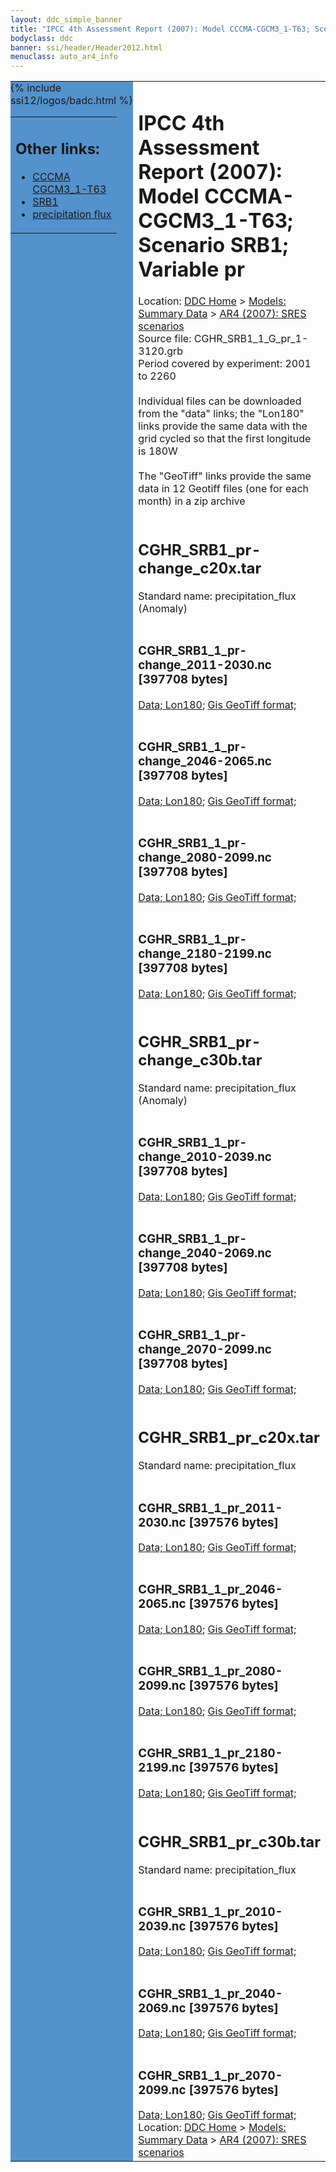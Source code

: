 ```yaml
---
layout: ddc_simple_banner
title: "IPCC 4th Assessment Report (2007): Model CCCMA-CGCM3_1-T63; Scenario SRB1; Variable pr"
bodyclass: ddc
banner: ssi/header/Header2012.html
menuclass: auto_ar4_info
---
```



<table width="100%" border="0" cellspacing="0" cellpadding="0" style="border-collapse: collapse;">
<tr style="margin:0;padding:0;border:0;">
<td style="margin:0;padding:0;border:0;height:1pt;width:150pt;background:#5492CD;" valign="top" >

<div id="lh-col2" class="auto_ar4_info">
<table class="menumain" bgcolor="#5492CD" cellspacing="0" width="100%" border="0">
<tr><td>
<h2> Other links:</h2>
<ul>
<li><a href="/auto/ar4/model-CCCMA-CGCM3_1-T63.html">CCCMA<br/>CGCM3_1-T63</a></li>
<li><a href="/auto/ar4/scenario-SRB1.html">SRB1</a></li>
<li><a href="/auto/ar4/var-precipitation_flux.html">precipitation flux</a></li>
</ul>
</td></tr>
{% include ssi12/logos/badc.html %}
</table>
</div>
</td>
<td><h1>IPCC 4th Assessment Report (2007): Model CCCMA-CGCM3_1-T63; Scenario SRB1; Variable pr</h1>

<!-- Breadcrumb1 -->
<div id="breadcrumb1" align="left">
Location: <a href="/index.html">DDC Home</a> > <a href="/sim/gcm_clim/">Models: Summary Data</a>
> <a href="/sim/gcm_clim/SRES_AR4/index.html">AR4 (2007): SRES scenarios</a>
</div>
<!-- End of Breadcrumb1 -->Source file: CGHR_SRB1_1_G_pr_1-3120.grb
<br/>
Period covered by experiment: 2001 to 2260<br/>
<br/>Individual files can be downloaded from the "data" links; the "Lon180" links provide the same data
         with the grid cycled so that the first longitude is 180W<br/>
<br/>The "GeoTiff" links provide the same data in 12 Geotiff files (one for each month)
          in a zip archive<br/>
<br/><h2>CGHR_SRB1_pr-change_c20x.tar</h2>
Standard name: precipitation_flux (Anomaly)<br>
<br/><h3>CGHR_SRB1_1_pr-change_2011-2030.nc [397708 bytes]</h3>
<a href="http://apps.ipcc-data.org/cgi-bin/downl/ar4_nc/pr/CGHR_SRB1_1_pr-change_2011-2030.nc">Data; </a><a href="http://apps.ipcc-data.org/cgi-bin/downl/ar4_nc/pr/CGHR_SRB1_1_pr-change_2011-2030.cyto180.nc"> Lon180</a>; <a href="/cgi-bin/downl/ar4_tif/pr/CGHR_SRB1_1_pr-change_2011-2030.zip">Gis GeoTiff format; </a><br/>
<br/><h3>CGHR_SRB1_1_pr-change_2046-2065.nc [397708 bytes]</h3>
<a href="http://apps.ipcc-data.org/cgi-bin/downl/ar4_nc/pr/CGHR_SRB1_1_pr-change_2046-2065.nc">Data; </a><a href="http://apps.ipcc-data.org/cgi-bin/downl/ar4_nc/pr/CGHR_SRB1_1_pr-change_2046-2065.cyto180.nc"> Lon180</a>; <a href="/cgi-bin/downl/ar4_tif/pr/CGHR_SRB1_1_pr-change_2046-2065.zip">Gis GeoTiff format; </a><br/>
<br/><h3>CGHR_SRB1_1_pr-change_2080-2099.nc [397708 bytes]</h3>
<a href="http://apps.ipcc-data.org/cgi-bin/downl/ar4_nc/pr/CGHR_SRB1_1_pr-change_2080-2099.nc">Data; </a><a href="http://apps.ipcc-data.org/cgi-bin/downl/ar4_nc/pr/CGHR_SRB1_1_pr-change_2080-2099.cyto180.nc"> Lon180</a>; <a href="/cgi-bin/downl/ar4_tif/pr/CGHR_SRB1_1_pr-change_2080-2099.zip">Gis GeoTiff format; </a><br/>
<br/><h3>CGHR_SRB1_1_pr-change_2180-2199.nc [397708 bytes]</h3>
<a href="http://apps.ipcc-data.org/cgi-bin/downl/ar4_nc/pr/CGHR_SRB1_1_pr-change_2180-2199.nc">Data; </a><a href="http://apps.ipcc-data.org/cgi-bin/downl/ar4_nc/pr/CGHR_SRB1_1_pr-change_2180-2199.cyto180.nc"> Lon180</a>; <a href="/cgi-bin/downl/ar4_tif/pr/CGHR_SRB1_1_pr-change_2180-2199.zip">Gis GeoTiff format; </a><br/>
<br/><h2>CGHR_SRB1_pr-change_c30b.tar</h2>
Standard name: precipitation_flux (Anomaly)<br>
<br/><h3>CGHR_SRB1_1_pr-change_2010-2039.nc [397708 bytes]</h3>
<a href="http://apps.ipcc-data.org/cgi-bin/downl/ar4_nc/pr/CGHR_SRB1_1_pr-change_2010-2039.nc">Data; </a><a href="http://apps.ipcc-data.org/cgi-bin/downl/ar4_nc/pr/CGHR_SRB1_1_pr-change_2010-2039.cyto180.nc"> Lon180</a>; <a href="/cgi-bin/downl/ar4_tif/pr/CGHR_SRB1_1_pr-change_2010-2039.zip">Gis GeoTiff format; </a><br/>
<br/><h3>CGHR_SRB1_1_pr-change_2040-2069.nc [397708 bytes]</h3>
<a href="http://apps.ipcc-data.org/cgi-bin/downl/ar4_nc/pr/CGHR_SRB1_1_pr-change_2040-2069.nc">Data; </a><a href="http://apps.ipcc-data.org/cgi-bin/downl/ar4_nc/pr/CGHR_SRB1_1_pr-change_2040-2069.cyto180.nc"> Lon180</a>; <a href="/cgi-bin/downl/ar4_tif/pr/CGHR_SRB1_1_pr-change_2040-2069.zip">Gis GeoTiff format; </a><br/>
<br/><h3>CGHR_SRB1_1_pr-change_2070-2099.nc [397708 bytes]</h3>
<a href="http://apps.ipcc-data.org/cgi-bin/downl/ar4_nc/pr/CGHR_SRB1_1_pr-change_2070-2099.nc">Data; </a><a href="http://apps.ipcc-data.org/cgi-bin/downl/ar4_nc/pr/CGHR_SRB1_1_pr-change_2070-2099.cyto180.nc"> Lon180</a>; <a href="/cgi-bin/downl/ar4_tif/pr/CGHR_SRB1_1_pr-change_2070-2099.zip">Gis GeoTiff format; </a><br/>
<br/><h2>CGHR_SRB1_pr_c20x.tar</h2>
Standard name: precipitation_flux<br>
<br/><h3>CGHR_SRB1_1_pr_2011-2030.nc [397576 bytes]</h3>
<a href="http://apps.ipcc-data.org/cgi-bin/downl/ar4_nc/pr/CGHR_SRB1_1_pr_2011-2030.nc">Data; </a><a href="http://apps.ipcc-data.org/cgi-bin/downl/ar4_nc/pr/CGHR_SRB1_1_pr_2011-2030.cyto180.nc"> Lon180</a>; <a href="/cgi-bin/downl/ar4_tif/pr/CGHR_SRB1_1_pr_2011-2030.zip">Gis GeoTiff format; </a><br/>
<br/><h3>CGHR_SRB1_1_pr_2046-2065.nc [397576 bytes]</h3>
<a href="http://apps.ipcc-data.org/cgi-bin/downl/ar4_nc/pr/CGHR_SRB1_1_pr_2046-2065.nc">Data; </a><a href="http://apps.ipcc-data.org/cgi-bin/downl/ar4_nc/pr/CGHR_SRB1_1_pr_2046-2065.cyto180.nc"> Lon180</a>; <a href="/cgi-bin/downl/ar4_tif/pr/CGHR_SRB1_1_pr_2046-2065.zip">Gis GeoTiff format; </a><br/>
<br/><h3>CGHR_SRB1_1_pr_2080-2099.nc [397576 bytes]</h3>
<a href="http://apps.ipcc-data.org/cgi-bin/downl/ar4_nc/pr/CGHR_SRB1_1_pr_2080-2099.nc">Data; </a><a href="http://apps.ipcc-data.org/cgi-bin/downl/ar4_nc/pr/CGHR_SRB1_1_pr_2080-2099.cyto180.nc"> Lon180</a>; <a href="/cgi-bin/downl/ar4_tif/pr/CGHR_SRB1_1_pr_2080-2099.zip">Gis GeoTiff format; </a><br/>
<br/><h3>CGHR_SRB1_1_pr_2180-2199.nc [397576 bytes]</h3>
<a href="http://apps.ipcc-data.org/cgi-bin/downl/ar4_nc/pr/CGHR_SRB1_1_pr_2180-2199.nc">Data; </a><a href="http://apps.ipcc-data.org/cgi-bin/downl/ar4_nc/pr/CGHR_SRB1_1_pr_2180-2199.cyto180.nc"> Lon180</a>; <a href="/cgi-bin/downl/ar4_tif/pr/CGHR_SRB1_1_pr_2180-2199.zip">Gis GeoTiff format; </a><br/>
<br/><h2>CGHR_SRB1_pr_c30b.tar</h2>
Standard name: precipitation_flux<br>
<br/><h3>CGHR_SRB1_1_pr_2010-2039.nc [397576 bytes]</h3>
<a href="http://apps.ipcc-data.org/cgi-bin/downl/ar4_nc/pr/CGHR_SRB1_1_pr_2010-2039.nc">Data; </a><a href="http://apps.ipcc-data.org/cgi-bin/downl/ar4_nc/pr/CGHR_SRB1_1_pr_2010-2039.cyto180.nc"> Lon180</a>; <a href="/cgi-bin/downl/ar4_tif/pr/CGHR_SRB1_1_pr_2010-2039.zip">Gis GeoTiff format; </a><br/>
<br/><h3>CGHR_SRB1_1_pr_2040-2069.nc [397576 bytes]</h3>
<a href="http://apps.ipcc-data.org/cgi-bin/downl/ar4_nc/pr/CGHR_SRB1_1_pr_2040-2069.nc">Data; </a><a href="http://apps.ipcc-data.org/cgi-bin/downl/ar4_nc/pr/CGHR_SRB1_1_pr_2040-2069.cyto180.nc"> Lon180</a>; <a href="/cgi-bin/downl/ar4_tif/pr/CGHR_SRB1_1_pr_2040-2069.zip">Gis GeoTiff format; </a><br/>
<br/><h3>CGHR_SRB1_1_pr_2070-2099.nc [397576 bytes]</h3>
<a href="http://apps.ipcc-data.org/cgi-bin/downl/ar4_nc/pr/CGHR_SRB1_1_pr_2070-2099.nc">Data; </a><a href="http://apps.ipcc-data.org/cgi-bin/downl/ar4_nc/pr/CGHR_SRB1_1_pr_2070-2099.cyto180.nc"> Lon180</a>; <a href="/cgi-bin/downl/ar4_tif/pr/CGHR_SRB1_1_pr_2070-2099.zip">Gis GeoTiff format; </a><br/>
<!-- Breadcrumb2 -->
<div id="breadcrumb2" align="left">
Location: <a href="/index.html">DDC Home</a> > <a href="/sim/gcm_clim/">Models: Summary Data</a>
> <a href="/sim/gcm_clim/SRES_AR4/index.html">AR4 (2007): SRES scenarios</a>
</div>
<!-- End of Breadcrumb2 --></td></tr></table>
